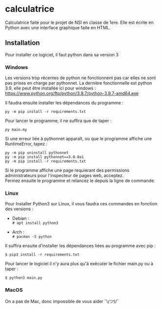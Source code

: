 # calculatrice
Calculatrice faite pour le projet de NSI en classe de 1ere.
Elle est écrite en Python avec une interface graphique faite en HTML.

## Installation
Pour installer ce logiciel, il faut python dans sa version 3
### Windows

Les versions trop récentes de python ne fonctionnent pas car elles ne sont pas prises en charge par pythonnet.
La dernière fonctionnelle est python 3.9, elle peut être installée ici pour windows :
https://www.python.org/ftp/python/3.9.7/python-3.9.7-amd64.exe

Il faudra ensuite installer les dépendances du programme :
    
    py -m pip install -r requirements.txt
    
Pour lancer le programme, il ne suffira que de taper :

    py main.my
    
Si une erreur liée à pythonnet apparaît, ou que le programme affiche une RuntimeError, tapez :
  
    py -m pip uninstall pythonnet
    py -m pip install pythonnet==3.0.0a1
    py -m pip install -r requirements.txt

Si le programme affiche une page requierant des permissions administrateurs pour l'inspecteur de pages web, acceptez.
<br>Fermez ensuite le programme et relancez le depuis la ligne de commande.

### Linux
Pour Installer Python3 sur Linux, il vous faudra ces commandes en fonction des versions :

  - Debian :
    <br><code># apt install python3</code>

  - Arch :
    <br><code># pacman -S python</code>

Il suffira ensuite d'installer les dépendances liées au programme avec pip :  

    $ pip3 install -r requirements.txt

Pour lancer le logiciel il n'y aura plus qu'à exécuter le fichier main.py ou à taper :

    $ python3 main.py
    
### MacOS
On a pas de Mac, donc impossible de vous aider ¯\\_(ツ)_/¯
